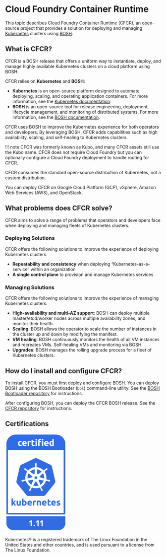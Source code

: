 # Cloud Foundry Container Runtime

This topic describes Cloud Foundry Container Runtime (CFCR), an open-source project that provides a solution for deploying and managing [Kubernetes](https://kubernetes.io/docs/home/) clusters using [BOSH](https://bosh.io/docs).

## What is CFCR?

CFCR is a BOSH release that offers a uniform way to instantiate, deploy, and manage highly available Kubernetes clusters on a cloud platform using BOSH.

CFCR relies on **Kubernetes** and **BOSH**:

* **Kubernetes** is an open-source platform designed to automate deploying, scaling, and operating application containers. For more information, see the [Kubernetes documentation](https://kubernetes.io/docs/home/).
* **BOSH** is an open-source tool for release engineering, deployment, lifecycle management, and monitoring of distributed systems. For more information, see the [BOSH documentation](https://bosh.io/docs).

CFCR uses BOSH to improve the Kubernetes experience for both operators and developers. By leveraging BOSH, CFCR adds capabilities such as high availability, scaling, and self-healing to Kubernetes clusters.

!!! note
	CFCR was formerly known as Kubo, and many CFCR assets still use the Kubo name. CFCR does not require Cloud Foundry but you can optionally configure a Cloud Foundry deployment to handle routing for CFCR.

CFCR consumes the standard open-source distribution of Kubernetes, not a custom distribution.

You can deploy CFCR on Google Cloud Platform (GCP), vSphere, Amazon Web Services (AWS), and OpenStack.

## What problems does CFCR solve?

CFCR aims to solve a range of problems that operators and developers face when deploying and managing fleets of Kubernetes clusters.

### Deploying Solutions

CFCR offers the following solutions to improve the experience of deploying Kubernetes clusters:

* **Repeatability and consistency** when deploying “Kubernetes-as-a-service” within an organization
* **A single control plane** to provision and manage Kubernetes services

### Managing Solutions

CFCR offers the following solutions to improve the experience of managing Kubernetes clusters:

* **High-availability and multi-AZ support**: BOSH can deploy multiple master/etcd/worker nodes across multiple availability zones, and monitor their health.
* **Scaling**: BOSH allows the operator to scale the number of instances in the cluster up and down by modifying the manifest.
* **VM healing**: BOSH continuously monitors the health of all VM instances and recreates VMs.
Self-healing VMs and monitoring via BOSH.
* **Upgrades**: BOSH manages the rolling upgrade process for a fleet of Kubernetes clusters.

## How do I install and configure CFCR?

To install CFCR, you must first deploy and configure BOSH.
You can deploy BOSH using the BOSH Bootloader (`bbl`) command-line utility.
See the [BOSH Bootloader repository](https://github.com/cloudfoundry/bosh-bootloader) for instructions.

After configuring BOSH, you can deploy the CFCR BOSH release.
See the [CFCR repository](https://github.com/cloudfoundry-incubator/kubo-release) for instructions.

## Certifications

<img alt="Kubernetes 1.11 Certification logo" src="https://github.com/cncf/artwork/raw/master/kubernetes/certified-kubernetes/1.11/color/certified-kubernetes-1.11-color.png" width="198px">

Kubernetes® is a registered trademark of The Linux Foundation in the United States and other countries, and is used pursuant to a license from The Linux Foundation.
